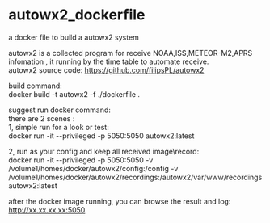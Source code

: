 # autowx2_dockerfile
a docker file to build a autowx2 system   

autowx2 is a collected program for receive NOAA,ISS,METEOR-M2,APRS infomation , it running by the time table to automate receive.   
autowx2 source code: https://github.com/filipsPL/autowx2   

build command:    
  docker build -t autowx2 -f ./dockerfile .  

suggest run docker command:     
there are 2 scenes :   
1, simple run for a look or test:   
  docker run -it --privileged -p 5050:5050 autowx2:latest      
  
2, run as your config and keep all received image\record:   
  docker run -it --privileged -p 5050:5050 -v /volume1/homes/docker/autowx2/config:/config -v /volume1/homes/docker/autowx2/recordings:/autowx2/var/www/recordings autowx2:latest    
  
after the docker image running, you can browse the result and log:    
   http://xx.xx.xx.xx:5050    
